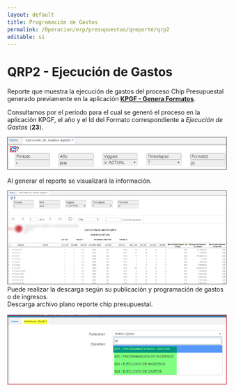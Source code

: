```yaml
---
layout: default
title: Programación de Gastos
permalink: /Operacion/erp/presupuestoo/qreporte/qrp2
editable: si
---
```


# QRP2 - Ejecución de Gastos

Reporte que muestra la ejecución de gastos del proceso Chip Presupuestal generado previamente en la aplicación [**KPGF - Genera Formatos**](http://docs.oasiscom.com/Operacion/erp/contabilidad/kproceso/kpgf#proceso-chip-presupuestal).  

Consultamos por el periodo para el cual se generó el proceso en la aplicación KPGF, el año y el Id del Formato correspondiente a _Ejecución de Gastos_ (**23**).  

![](qrp2.png)

Al generar el reporte se visualizará la información.  

![](qrp22.png)  
Puede realizar la descarga según su publicación y programación de gastos o de ingresos.  
Descarga archivo plano reporte chip presupuestal.   

![](qrp23.png)  


